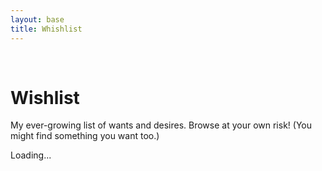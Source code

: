 ```yaml
---
layout: base
title: Whishlist
---
```


<br/>

# Wishlist
My ever-growing list of wants and desires. Browse at your own risk! (You might find something you want too.)



<div id="wishlist-container">
  <div id="wishlist-container__list" class="row">  
    <div class="col-auto mx-auto my-5">
        <div class="spinner-border" role="status">
            <span class="visually-hidden">Loading...</span>
        </div>
    </div>
    </div>
</div>


<!-- Template for the product card -->
<script id="product-card-template" type="text/template">
    <div class="col-auto">
        <div class="card mb-3" style="width: 18rem;">
            <a href="@@productUrl@@" target="_blank" style="min-height: 200px; display: inline-flex;">@@imageHtml@@</a>
            <div class="card-body">
                <h5 class="card-title h6">@@title@@</h5>
                <p class="card-text">@@description@@</p>
                <a class="icon-link icon-link-hover fs-6" style="--bs-icon-link-transform: translate3d(0, -.125rem, 0);" href="@@productUrl@@" target="_blank">View Product</a>
            </div>
        </div>
    </div>
</script>



<script src="https://unpkg.com/axios@1.6.7/dist/axios.min.js"></script>

<script>
  const boardUrl = 'https://trello.com/b/NjOxqya1.json';
  const awsWishlistUrl = 'https://aws-wishlist-scrapper-worker.dassolucas.workers.dev/?url=https://www.amazon.com/hz/wishlist/ls/35A8QWIZ90CH?type=wishlist&filter=unpurchased&sort=priority&viewType=list';

  // Function to fetch JSON data
  async function fetchJson(url) {

    // Use axios here
    const response = await axios.get(url);
    return response.data;
  }

  // Function to process Trello data
  async function processTrelloData() {
    try {
      const boardData = await fetchJson(boardUrl);
      if (boardData.lists && boardData.lists.length > 0) {
        const firstListId = boardData.lists[0].id;
        return boardData.cards.filter(card => card.idList === firstListId).map(card => {
          let description = card.desc || '';
          let url = '';
          const urlRegex = /(https?:\/\/[^\s]+)/g;
          const urlMatch = description.match(urlRegex);

          if (urlMatch && urlMatch.length > 0) {
            url = urlMatch[0];
            description = description.replace(url, '').trim();
          }

          let thumb = null;
          if (card.attachments && card.attachments.length > 0) {
            const imageAttachment = card.attachments.find(attachment => attachment.url && attachment.name);
            if (imageAttachment) {
              thumb = imageAttachment.url;
            }
          }

          return {
            title: card.name,
            link: url,
            img: thumb,
            description: description
          };
        });
      } else {
        console.warn("No lists found on the Trello board.");
        return [];
      }
    } catch (error) {
      console.error('Error fetching or processing Trello data:', error);
      return [];
    }
  }

  // Function to process AWS wishlist data
  async function processAwsWishlistData() {
    try {
      // Fetch the HTML content from the AWS wishlist URL avoid CORS issues
      const response = await fetch(awsWishlistUrl);
      if (!response.ok) {
        throw new Error(`HTTP error! status: ${response.status}`);
      }
      const html = await response.text();
      return html;
    } catch (error) {
      console.error('Error fetching or processing AWS wishlist data:', error);
      return [];
    }
  }

  // Function to render the combined product list
  async function renderProductList() {
    const wishlistContainer = document.getElementById('wishlist-container__list');
    if (!wishlistContainer) {
      console.error("Element with ID 'wishlist-container' not found.");
      return;
    }

    try {
      const trelloProducts = await processTrelloData();
      console.log(trelloProducts);
      const awsProducts = await processAwsWishlistData();
      console.log(awsProducts);

      // Merge the two product lists
      const combinedProducts = [...trelloProducts, ...awsProducts];

      // Get the template
      const template = document.getElementById('product-card-template').textContent;

      // Render the products as HTML
      let cardsListHtml = '';
      combinedProducts.forEach(product => {
        // Create the image tag
        const imageHtml = product.img ? `<img src="${product.img}" class="card-img-top" alt="${product.title}" style="align-self: center;">` : '';

        // Populate the template with data
        let cardHtml = template.replace('@@imageHtml@@', imageHtml)
                               .replace('@@title@@', product.title || '')
                               .replace(/@@productUrl@@/g, product.link);

        cardsListHtml += cardHtml;
      });

      wishlistContainer.innerHTML = cardsListHtml;

    } catch (error) {
      console.error('Error rendering product list:', error);
      wishlistContainer.innerHTML = `<p>Error loading wishlist. Check the console for details.</p>`;
    }
  }

  // Call the render function
  renderProductList();
</script>
